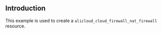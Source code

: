 ## Introduction

This example is used to create a `alicloud_cloud_firewall_nat_firewall` resource.

<!-- BEGIN_TF_DOCS -->

<!-- END_TF_DOCS -->
